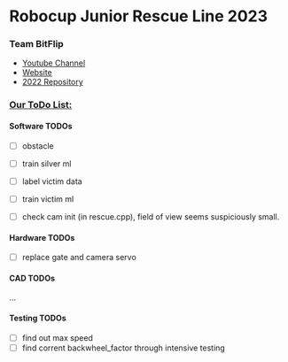 # Robocup Junior Rescue Line 2023
### Team BitFlip


* [Youtube Channel](https://www.youtube.com/channel/UCC9BH-tkFcYVH9Up8JBV4LQ)
* [Website](http://kraemer123.de/)
* [2022 Repository](https://github.com/saegersven/robocup)

### <u>Our ToDo List:</u>

#### Software TODOs

- [ ] obstacle
- [ ] train silver ml
- [ ] label victim data
- [ ] train victim ml
- [ ] check cam init (in rescue.cpp), field of view seems suspiciously small.


#### Hardware TODOs

- [ ] replace gate and camera servo

#### CAD TODOs
...

#### Testing TODOs
- [ ] find out max speed
- [ ] find corrent backwheel_factor through intensive testing
